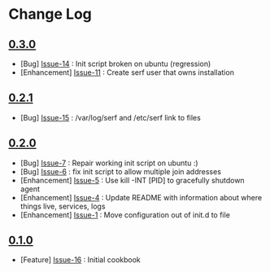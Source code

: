 Change Log
==========

[0.3.0](https://github.com/bbaugher/serf/issues?milestone=2&state=closed)
-------------------------------------------------------------------------

  * [Bug] [Issue-14](https://github.com/bbaugher/serf/issues/14) : Init script broken on ubuntu (regression)
  * [Enhancement] [Issue-11](https://github.com/bbaugher/serf/issues/11) : Create serf user that owns installation

[0.2.1](https://github.com/bbaugher/serf/issues?milestone=4&state=closed)
-------------------------------------------------------------------------

  * [Bug] [Issue-15](https://github.com/bbaugher/serf/issues/15) : /var/log/serf and /etc/serf link to files

[0.2.0](https://github.com/bbaugher/serf/issues?milestone=1&state=closed)
-------------------------------------------------------------------------

  * [Bug] [Issue-7](https://github.com/bbaugher/serf/issues/7) : Repair working init script on ubuntu :)
  * [Bug] [Issue-6](https://github.com/bbaugher/serf/issues/6) : fix init script to allow multiple join addresses
  * [Enhancement] [Issue-5](https://github.com/bbaugher/serf/issues/5) : Use kill -INT [PID] to gracefully shutdown agent
  * [Enhancement] [Issue-4](https://github.com/bbaugher/serf/issues/4) : Update README with information about where things live, services, logs
  * [Enhancement] [Issue-1](https://github.com/bbaugher/serf/issues/1) : Move configuration out of init.d to file

[0.1.0](https://github.com/bbaugher/serf/issues?milestone=5&state=closed)
-------------------------------------------------------------------------

  * [Feature] [Issue-16](https://github.com/bbaugher/serf/issues/16) : Initial cookbook
